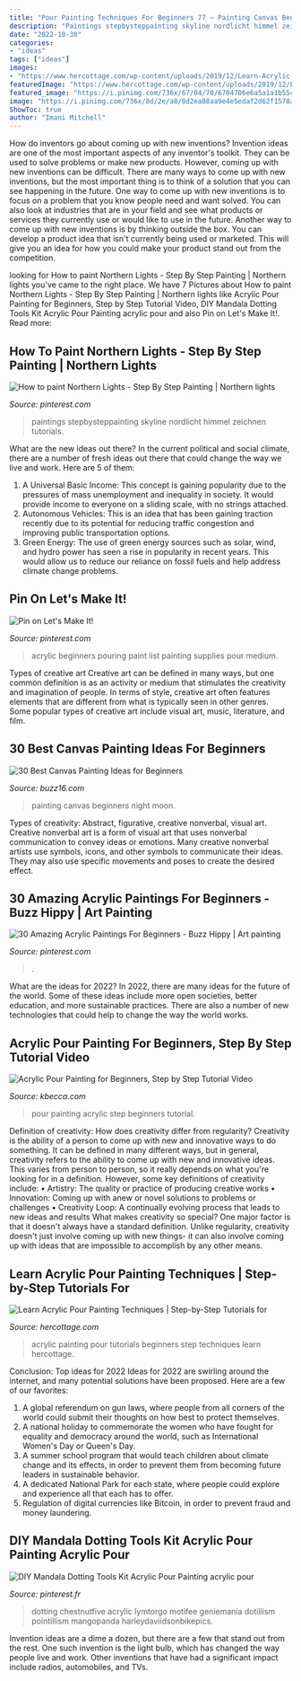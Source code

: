 ```yaml
---
title: "Pour Painting Techniques For Beginners 77 ~ Painting Canvas Beginners Night Moon"
description: "Paintings stepbysteppainting skyline nordlicht himmel zeichnen tutorials"
date: "2022-10-30"
categories:
- "ideas"
tags: ["ideas"]
images:
- "https://www.hercottage.com/wp-content/uploads/2019/12/Learn-Acrylic-Pour-Painting-Techniques-Step-by-Step-Tutorials-for-Beginners-30.jpg"
featuredImage: "https://www.hercottage.com/wp-content/uploads/2019/12/Learn-Acrylic-Pour-Painting-Techniques-Step-by-Step-Tutorials-for-Beginners-30.jpg"
featured_image: "https://i.pinimg.com/736x/67/04/70/6704706e6a5a1a1b55c075ea0cd51f1f.jpg"
image: "https://i.pinimg.com/736x/8d/2e/a8/8d2ea88aa9e4e5edaf2d62f1578aab0e.jpg"
ShowToc: true
author: "Imani Mitchell"
---
```



How do inventors go about coming up with new inventions?
Invention ideas are one of the most important aspects of any inventor's toolkit. They can be used to solve problems or make new products. However, coming up with new inventions can be difficult. There are many ways to come up with new inventions, but the most important thing is to think of a solution that you can see happening in the future.
One way to come up with new inventions is to focus on a problem that you know people need and want solved. You can also look at industries that are in your field and see what products or services they currently use or would like to use in the future. Another way to come up with new inventions is by thinking outside the box. You can develop a product idea that isn't currently being used or marketed. This will give you an idea for how you could make your product stand out from the competition.

	

		
looking for How to paint Northern Lights - Step By Step Painting | Northern lights you've came to the right place. We have 7 Pictures about How to paint Northern Lights - Step By Step Painting | Northern lights like Acrylic Pour Painting for Beginners, Step by Step Tutorial Video, DIY Mandala Dotting Tools Kit Acrylic Pour Painting acrylic pour and also Pin on Let&#039;s Make It!. Read more:
		
    
## How To Paint Northern Lights - Step By Step Painting | Northern Lights

<img loading=lazy src="https://i.pinimg.com/736x/23/12/a3/2312a3d4494ec2efcd9bed0af8f6d036.jpg" onerror="this.onerror=null;this.src='https://tse4.mm.bing.net/th?id=OIP.jvLpvUXVmXiZB_ypa06GmgHaJ4&amp;pid=15.1';" alt="How to paint Northern Lights - Step By Step Painting | Northern lights">

_Source: pinterest.com_

>paintings stepbysteppainting skyline nordlicht himmel zeichnen tutorials. 

	

What are the new ideas out there?
In the current political and social climate, there are a number of fresh ideas out there that could change the way we live and work. Here are 5 of them: 
1. A Universal Basic Income: This concept is gaining popularity due to the pressures of mass unemployment and inequality in society. It would provide income to everyone on a sliding scale, with no strings attached.
2. Autonomous Vehicles: This is an idea that has been gaining traction recently due to its potential for reducing traffic congestion and improving public transportation options.
3. Green Energy: The use of green energy sources such as solar, wind, and hydro power has seen a rise in popularity in recent years. This would allow us to reduce our reliance on fossil fuels and help address climate change problems.

    
## Pin On Let&#039;s Make It!

<img loading=lazy src="https://i.pinimg.com/736x/31/5d/2a/315d2ac595176486fe706d65261e35a3.jpg" onerror="this.onerror=null;this.src='https://tse1.mm.bing.net/th?id=OIP.8RkpHU-YtoaeVVN8KHYQkAHaNW&amp;pid=15.1';" alt="Pin on Let&#039;s Make It!">

_Source: pinterest.com_

>acrylic beginners pouring paint list painting supplies pour medium. 

	

Types of creative art
Creative art can be defined in many ways, but one common definition is as an activity or medium that stimulates the creativity and imagination of people. In terms of style, creative art often features elements that are different from what is typically seen in other genres. Some popular types of creative art include visual art, music, literature, and film.

    
## 30 Best Canvas Painting Ideas For Beginners

<img loading=lazy src="http://buzz16.com/wp-content/uploads/2016/06/Best-Canvas-Painting-Ideas-for-Beginners-15.jpg" onerror="this.onerror=null;this.src='https://tse3.mm.bing.net/th?id=OIP.zuOnUrc8Haqy95p-y8QcyQHaJ4&amp;pid=15.1';" alt="30 Best Canvas Painting Ideas for Beginners">

_Source: buzz16.com_

>painting canvas beginners night moon. 

	

Types of creativity: Abstract, figurative, creative nonverbal, visual art.
Creative nonverbal art is a form of visual art that uses nonverbal communication to convey ideas or emotions. Many creative nonverbal artists use symbols, icons, and other symbols to communicate their ideas. They may also use specific movements and poses to create the desired effect.

    
## 30 Amazing Acrylic Paintings For Beginners - Buzz Hippy | Art Painting

<img loading=lazy src="https://i.pinimg.com/736x/8d/2e/a8/8d2ea88aa9e4e5edaf2d62f1578aab0e.jpg" onerror="this.onerror=null;this.src='https://tse2.mm.bing.net/th?id=OIP.42c4Our5YYO69EMfM-o--QHaNS&amp;pid=15.1';" alt="30 Amazing Acrylic Paintings For Beginners - Buzz Hippy | Art painting">

_Source: pinterest.com_

>. 

	

What are the ideas for 2022?
In 2022, there are many ideas for the future of the world. Some of these ideas include more open societies, better education, and more sustainable practices. There are also a number of new technologies that could help to change the way the world works.

    
## Acrylic Pour Painting For Beginners, Step By Step Tutorial Video

<img loading=lazy src="https://www.kbecca.com/wp-content/uploads/2018/02/acrylic-pour-painting-beginners-step-by-step-tutorial-kbecca.jpg" onerror="this.onerror=null;this.src='https://tse2.mm.bing.net/th?id=OIP.JzIdgyrD40DgjacoGSIrmgHaKi&amp;pid=15.1';" alt="Acrylic Pour Painting for Beginners, Step by Step Tutorial Video">

_Source: kbecca.com_

>pour painting acrylic step beginners tutorial. 

	

Definition of creativity: How does creativity differ from regularity?
Creativity is the ability of a person to come up with new and innovative ways to do something. It can be defined in many different ways, but in general, creativity refers to the ability to come up with new and innovative ideas. This varies from person to person, so it really depends on what you're looking for in a definition. However, some key definitions of creativity include: • Artistry: The quality or practice of producing creative works • Innovation: Coming up with anew or novel solutions to problems or challenges • Creativity Loop: A continually evolving process that leads to new ideas and results 
What makes creativity so special? One major factor is that it doesn't always have a standard definition. Unlike regularity, creativity doesn't just involve coming up with new things- it can also involve coming up with ideas that are impossible to accomplish by any other means.

    
## Learn Acrylic Pour Painting Techniques | Step-by-Step Tutorials For

<img loading=lazy src="https://www.hercottage.com/wp-content/uploads/2019/12/Learn-Acrylic-Pour-Painting-Techniques-Step-by-Step-Tutorials-for-Beginners-30.jpg" onerror="this.onerror=null;this.src='https://tse2.mm.bing.net/th?id=OIP.NOC-VxT1rttr_ROeD5Zb3AHaKp&amp;pid=15.1';" alt="Learn Acrylic Pour Painting Techniques | Step-by-Step Tutorials for">

_Source: hercottage.com_

>acrylic painting pour tutorials beginners step techniques learn hercottage. 

	

Conclusion: Top ideas for 2022
Ideas for 2022 are swirling around the internet, and many potential solutions have been proposed. Here are a few of our favorites: 
1. A global referendum on gun laws, where people from all corners of the world could submit their thoughts on how best to protect themselves. 
2. A national holiday to commemorate the women who have fought for equality and democracy around the world, such as International Women's Day or Queen's Day. 
3. A summer school program that would teach children about climate change and its effects, in order to prevent them from becoming future leaders in sustainable behavior. 
4. A dedicated National Park for each state, where people could explore and experience all that each has to offer. 
5. Regulation of digital currencies like Bitcoin, in order to prevent fraud and money laundering.

    
## DIY Mandala Dotting Tools Kit Acrylic Pour Painting Acrylic Pour

<img loading=lazy src="https://i.pinimg.com/736x/67/04/70/6704706e6a5a1a1b55c075ea0cd51f1f.jpg" onerror="this.onerror=null;this.src='https://tse3.mm.bing.net/th?id=OIP.A32dhGepM5ydWDgnmeQimgHaHa&amp;pid=15.1';" alt="DIY Mandala Dotting Tools Kit Acrylic Pour Painting acrylic pour">

_Source: pinterest.fr_

>dotting chestnutfive acrylic lymtorgo motifee geniemania dotillism pointillism mangopanda harleydaviidsonbikepics. 

	

Invention ideas are a dime a dozen, but there are a few that stand out from the rest. One such invention is the light bulb, which has changed the way people live and work. Other inventions that have had a significant impact include radios, automobiles, and TVs.

